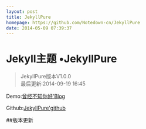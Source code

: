 ```yaml
---
layout: post
title: JekyllPure
homepage: https://github.com/Notedown-cn/JekyllPure
date: 2014-05-09 07:39:37
---
```

# Jekyll主题 &bull;JekyllPure

> JekyllPure版本V1.0.0 <br>
> 最后更新:2014-09-19 16:45

Demo:[曾经不知你好'Blog](http://liyouhai.com/)

Github:[JekyllPure'github](https://github.com/liyouhai/JekyllPure)

##版本更新
